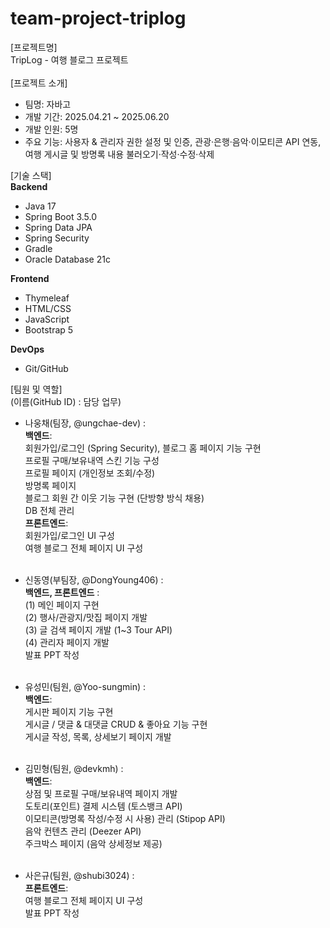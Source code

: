# team-project-triplog
[프로젝트명] <br>
TripLog - 여행 블로그 프로젝트 <br><br>
[프로젝트 소개] <br>
- 팀명: 자바고 <br>
- 개발 기간: 2025.04.21 ~ 2025.06.20 <br>
- 개발 인원: 5명 <br>
- 주요 기능: 사용자 & 관리자 권한 설정 및 인증, 관광·은행·음악·이모티콘 API 연동, 여행 게시글 및 방명록 내용 불러오기·작성·수정·삭제 <br>

[기술 스택] <br>
<b>Backend</b>
- Java 17
- Spring Boot 3.5.0
- Spring Data JPA
- Spring Security
- Gradle
- Oracle Database 21c

<b>Frontend</b>
- Thymeleaf <br>
- HTML/CSS <br>
- JavaScript <br>
- Bootstrap 5 <br>

<b>DevOps</b> <br>
- Git/GitHub <br>

[팀원 및 역할] <br>
(이름(GitHub ID) : 담당 업무) <br>
- 나웅채(팀장, @ungchae-dev) : <br>
  <b>백엔드</b>: <br>
  회원가입/로그인 (Spring Security),
  블로그 홈 페이지 기능 구현 <br>
  프로필 구매/보유내역 스킨 기능 구성 <br>
  프로필 페이지 (개인정보 조회/수정) <br>
  방명록 페이지 <br>
  블로그 회원 간 이웃 기능 구현 (단방향 방식 채용) <br>
  DB 전체 관리 <br>
  <b>프론트엔드</b>: <br>회원가입/로그인 UI 구성 <br>
  여행 블로그 전체 페이지 UI 구성 <br><br>

- 신동영(부팀장, @DongYoung406) : <br>
  <b>백엔드, 프론트엔드</b> : <br>
  (1) 메인 페이지 구현 <br>
  (2) 행사/관광지/맛집 페이지 개발 <br>
  (3) 글 검색 페이지 개발 (1~3 Tour API) <br>
  (4) 관리자 페이지 개발 <br>
  발표 PPT 작성 <br><br>

- 유성민(팀원, @Yoo-sungmin) : <br>
  <b>백엔드</b>: <br>
  게시판 페이지 기능 구현 <br>
  게시글 / 댓글 & 대댓글 CRUD & 좋아요 기능 구현 <br>
  게시글 작성, 목록, 상세보기 페이지 개발 <br><br>

- 김민형(팀원, @devkmh) : <br>
  <b>백엔드</b>: <br>
  상점 및 프로필 구매/보유내역 페이지 개발 <br>
  도토리(포인트) 결제 시스템 (토스뱅크 API) <br>
  이모티콘(방명록 작성/수정 시 사용) 관리 (Stipop API) <br>
  음악 컨텐츠 관리 (Deezer API)  <br>
  주크박스 페이지 (음악 상세정보 제공) <br><br>

- 사은규(팀원, @shubi3024) :  <br>
  <b>프론트엔드</b>: <br>
  여행 블로그 전체 페이지 UI 구성 <br>
  발표 PPT 작성 <br>

